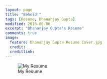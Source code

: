 ```yaml
---
layout: page
title: "Behold!"
tags: [Resume, Dhananjay Gupta]
modified: 2018-06-06
excerpt: "Dhananjay Gupta's Resume"
comments: true
image:
  feature: Dhananjay Gupta Resume Cover.jpg
  credit: 
  creditlink: 
---
```


<figure>
  <img src="{{ site.url }}/images/Dhananjay Gupta CV.jpg" alt="My Resume">
  <figcaption>My Resume</figcaption>
</figure>



